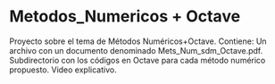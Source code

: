 # Metodos_Numericos + Octave
Proyecto sobre el tema de Métodos Numéricos+Octave.
Contiene:
     Un archivo con un documento denominado Mets_Num_sdm_Octave.pdf.  
   Subdirectorio con los códigos en Octave para cada método numérico propuesto.
   Video explicativo. 
   
